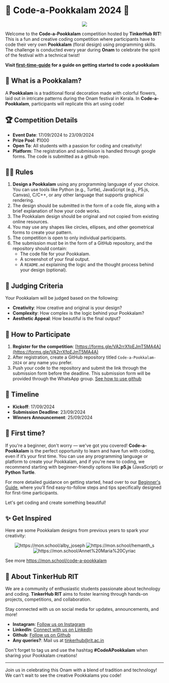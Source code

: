 # 🌸 Code-a-Pookkalam 2024 🌸
<p align="center">
   <img src="asset/Code a pookkalam.png">
</p>

Welcome to the **Code-a-Pookkalam** competition hosted by **TinkerHub RIT**! This is a fun and creative coding competition where participants have to code their very own **Pookkalam** (floral design) using programming skills. The challenge is conducted every year during **Onam** to celebrate the spirit of the festival with a technical twist!

**Visit [first-time-guide](./first-time-guide.md) for a guide on getting started to code a pookkalam**

## 🎨 What is a Pookkalam?

A **Pookkalam** is a traditional floral decoration made with colorful flowers, laid out in intricate patterns during the Onam festival in Kerala. In **Code-a-Pookkalam**, participants will replicate this art using code!

## 🏆 Competition Details

- **Event Date**: 17/09/2024 to 23/09/2024
- **Prize Pool**: ₹1000
- **Open To**: All students with a passion for coding and creativity!
- **Platform**: The registration and submission is handled through google forms. The code is submitted as a github repo.

## 👩‍💻 Rules

1. **Design a Pookkalam** using any programming language of your choice. You can use tools like Python (e.g., Turtle), JavaScript (e.g., P5.js, Canvas), C/C++, or any other language that supports graphical rendering.
2. The design should be submitted in the form of a code file, along with a brief explanation of how your code works.
3. The Pookkalam design should be original and not copied from existing online resources.
4. You may use any shapes like circles, ellipses, and other geometrical forms to create your pattern.
5. The competition is open to only individual participants.
6. The submission must be in the form of a GitHub repository, and the repository should contain:
   - The code file for your Pookkalam.
   - A screenshot of your final output.
   - A `README.md` explaining the logic and the thought process behind your design (optional).

## 🌟 Judging Criteria

Your Pookkalam will be judged based on the following:

- **Creativity**: How creative and original is your design?
- **Complexity**: How complex is the logic behind your Pookkalam?
- **Aesthetic Appeal**: How beautiful is the final output?


## 🔗 How to Participate

1. **Register for the competition**: [https://forms.gle/VA2rrXfpEJmT5MA4A](https://forms.gle/VA2rrXfpEJmT5MA4A)
2. After registration, create a GitHub repository titled `Code-a-Pookkalam-2024` or any name you prefer.
3. Push your code to the repository and submit the link through the submission form before the deadline. This submission form will be provided through the WhatsApp group. [See how to use github](/get-started.md#-submitting-your-code-via-github)

## 📅 Timeline

- **Kickoff**: 17/09/2024
- **Submission Deadline**: 23/09/2024
- **Winners Announcement**: 25/09/2024

## 🌱 First time?

If you're a beginner, don't worry — we've got you covered! **Code-a-Pookkalam** is the perfect opportunity to learn and have fun with coding, even if it’s your first time. You can use any programming language or platform to create your Pookkalam, and if you're new to coding, we recommend starting with beginner-friendly options like **p5.js** (JavaScript) or **Python Turtle**.

For more detailed guidance on getting started, head over to our [Beginner's Guide](./first-time-guide.md), where you’ll find easy-to-follow steps and tips specifically designed for first-time participants.

Let's get coding and create something beautiful!


## ✨ Get Inspired

Here are some Pookkalam designs from previous years to spark your creativity:

<p align="center">
   <img src="./asset/sample/sample1.svg" style="text-align:center;" alt="https://mon.school/alby_joseph">
   <img src="./asset/sample/sample2.svg" style="text-align:center;" alt="https://mon.school/hemanth_s">
   <img src="./asset/sample/sample3.svg" style="text-align:center;" alt="https://mon.school/Annet%20Maria%20Cyriac">
</p>


See more https://mon.school/code-a-pookkalam

## 🎉 About TinkerHub RIT

We are a community of enthusiastic students passionate about technology and coding. **TinkerHub RIT** aims to foster learning through hands-on projects, competitions, and collaboration.

Stay connected with us on social media for updates, announcements, and more!

- **Instagram**: [Follow us on Instagram](https://instagram.com/tinkerhub.rit)
- **LinkedIn**: [Connect with us on LinkedIn](https://www.linkedin.com/company/tinkerhub-rit)
- **Github**: [Follow us on Github](https://github.com/tinkerhub-rit-official)
- **Any queries?**: Mail us at [tinkerhub@rit.ac.in](tinkerhub@rit.ac.in)

Don't forget to tag us and use the hashtag **#CodeAPookkalam** when sharing your Pookkalam creations!


---

Join us in celebrating this Onam with a blend of tradition and technology! We can't wait to see the creative Pookkalams you code!
